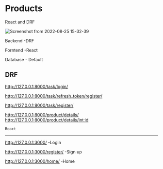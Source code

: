 # Products
React and DRF


![Screenshot from 2022-08-25 15-32-39](https://user-images.githubusercontent.com/93438628/186636591-c002800d-49a2-4b22-9b2f-0c01e55c8bd5.png)

Backend -DRF


Forntend -React

Database - Default

  DRF
---------

http://127.0.0.1:8000/task/login/


http://127.0.0.1:8000/task/refresh_token/register/


http://127.0.0.1:8000/task/register/


http://127.0.0.1:8000/product/details/
http://127.0.0.1:8000/product/details/<int:id>



    React
-----------------

http://127.0.0.1:3000/             -Login

http://127.0.0.1:3000/register/    -Sign up

http://127.0.0.1:3000/home/        -Home
